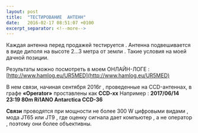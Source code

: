 ```yaml
---
layout: post
title:  "ТЕСТИРОВАНИЕ  АНТЕНН"
date:   2016-02-17 08:51:07 +0100
excerpt_separator: <!--more-->
---
```


Каждая антенна  перед продажей тестируется .
Антенна подвешивается  в виде диполя  на высоте 2...3 метра от земли . 
Такие условия на моей дачной позиции. 

Результаты можно посмотреть в моем ОНЛАЙН-ЛОГЕ : 
[http://www.hamlog.eu/UR5MED](http://www.hamlog.eu/UR5MED)

В нем связи, начиная сентября 2016г , проведенные на CCD-антеннах, в графе **«Operator»** проставлены как **CCD-xx**
Например :
**2017/06/14  23:19  80m  Ri1ANO Antarctica  CCD-36**

**Связи** проводятся   при мощности не более 300 W  цифровыми видами  , мода   JT65 или JT9  , где оценку сигнала дает компьютер , а не оператор , поэтому они более объективны.
